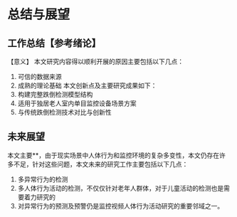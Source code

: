 # 总结与展望
## 工作总结【参考绪论】
【意义】
本文研究内容得以顺利开展的原因主要包括以下几点：
1. 可信的数据来源
2. 成熟的理论基础
本文创新点及主要研究成果如下：
1. 构建完整跌倒检测模型结构
2. 适用于独居老人室内单目监控设备场景方案
3. 与传统跌倒检测技术对比与创新性
## 未来展望
本文主要**，由于现实场景中人体行为和监控环境的复杂多变性，本文仍存在许多不足，针对这些问题，本文未来的研究工作主要包括以下几点：
1. 多异常行为的检测
2. 多人体行为活动的检测，不仅仅针对老年人群体，对于儿童活动的检测也是需要着力研究的
3. 对异常行为的预测及预警仍是监控视频人体行为活动研究的重要邻域之一。